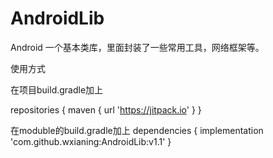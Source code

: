 # AndroidLib
Android 一个基本类库，里面封装了一些常用工具，网络框架等。

使用方式

在项目build.gradle加上

  repositories {
        maven { url 'https://jitpack.io' }
    }
    
在moduble的build.gradle加上
dependencies {
    implementation 'com.github.wxianing:AndroidLib:v1.1'
}
